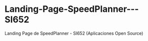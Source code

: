# Landing-Page-SpeedPlanner---SI652
Landing Page de SpeedPlanner - SI652 (Aplicaciones Open Source)
